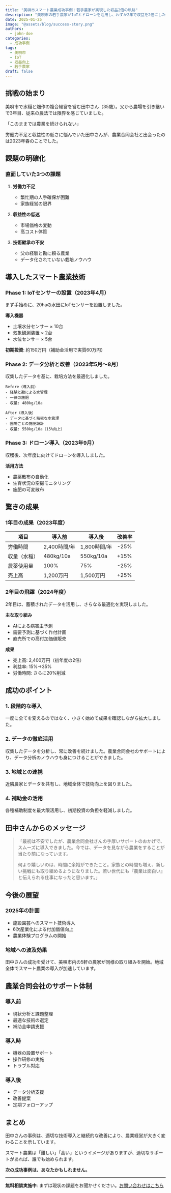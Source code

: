 ```yaml
---
title: "美唄市スマート農業成功事例：若手農家が実現した収益2倍の軌跡"
description: "美唄市の若手農家がIoTとドローンを活用し、わずか2年で収益を2倍にした成功ストーリー"
date: 2025-01-25
image: "@assets/blog/success-story.png"
authors:
  - john-doe
categories:
  - 成功事例
tags:
  - 美唄市
  - IoT
  - 収益向上
  - 若手農家
draft: false
---
```


## 挑戦の始まり

美唄市で水稲と畑作の複合経営を営む田中さん（35歳）。父から農場を引き継いで3年目、従来の農法では限界を感じていました。

「このままでは農業を続けられない」

労働力不足と収益性の低さに悩んでいた田中さんが、農業合同会社と出会ったのは2023年春のことでした。

## 課題の明確化

### 直面していた3つの課題

1. **労働力不足**
   - 繁忙期の人手確保が困難
   - 家族経営の限界

2. **収益性の低迷**
   - 市場価格の変動
   - 高コスト体質

3. **技術継承の不安**
   - 父の経験と勘に頼る農業
   - データ化されていない栽培ノウハウ

## 導入したスマート農業技術

### Phase 1: IoTセンサーの設置（2023年4月）

まず手始めに、20haの水田にIoTセンサーを設置しました。

**導入機器**
- 土壌水分センサー × 10台
- 気象観測装置 × 2台
- 水位センサー × 5台

**初期投資**: 約150万円（補助金活用で実質60万円）

### Phase 2: データ分析と改善（2023年5月〜8月）

収集したデータを基に、栽培方法を最適化しました。

```
Before（導入前）
- 経験と勘による水管理
- 一律の施肥
- 収量: 480kg/10a

After（導入後）
- データに基づく精密な水管理
- 圃場ごとの施肥設計
- 収量: 550kg/10a（15%向上）
```

### Phase 3: ドローン導入（2023年9月）

収穫後、次年度に向けてドローンを導入しました。

**活用方法**
- 農薬散布の自動化
- 生育状況の空撮モニタリング
- 施肥の可変散布

## 驚きの成果

### 1年目の成果（2023年度）

| 項目 | 導入前 | 導入後 | 改善率 |
|------|--------|--------|--------|
| 労働時間 | 2,400時間/年 | 1,800時間/年 | -25% |
| 収量（水稲） | 480kg/10a | 550kg/10a | +15% |
| 農薬使用量 | 100% | 75% | -25% |
| 売上高 | 1,200万円 | 1,500万円 | +25% |

### 2年目の飛躍（2024年度）

2年目は、蓄積されたデータを活用し、さらなる最適化を実現しました。

**主な取り組み**
- AIによる病害虫予測
- 需要予測に基づく作付計画
- 直売所での高付加価値販売

**成果**
- 売上高: 2,400万円（初年度の2倍）
- 利益率: 15%→35%
- 労働時間: さらに20%削減

## 成功のポイント

### 1. 段階的な導入
一度に全てを変えるのではなく、小さく始めて成果を確認しながら拡大しました。

### 2. データの徹底活用
収集したデータを分析し、常に改善を続けました。農業合同会社のサポートにより、データ分析のノウハウも身につけることができました。

### 3. 地域との連携
近隣農家とデータを共有し、地域全体で技術向上を図りました。

### 4. 補助金の活用
各種補助制度を最大限活用し、初期投資の負担を軽減しました。

## 田中さんからのメッセージ

> 「最初は不安でしたが、農業合同会社さんの手厚いサポートのおかげで、スムーズに導入できました。今では、データを見ながら農業をすることが当たり前になっています。
> 
> 何より嬉しいのは、時間に余裕ができたこと。家族との時間も増え、新しい挑戦にも取り組めるようになりました。若い世代にも『農業は面白い』と伝えられる仕事になったと思います。」

## 今後の展望

### 2025年の計画
- 施設園芸へのスマート技術導入
- 6次産業化による付加価値向上
- 農業体験プログラムの開始

### 地域への波及効果
田中さんの成功を受けて、美唄市内の5軒の農家が同様の取り組みを開始。地域全体でスマート農業の導入が加速しています。

## 農業合同会社のサポート体制

### 導入前
- 現状分析と課題整理
- 最適な技術の選定
- 補助金申請支援

### 導入時
- 機器の設置サポート
- 操作研修の実施
- トラブル対応

### 導入後
- データ分析支援
- 改善提案
- 定期フォローアップ

## まとめ

田中さんの事例は、適切な技術導入と継続的な改善により、農業経営が大きく変わることを示しています。

スマート農業は「難しい」「高い」というイメージがありますが、適切なサポートがあれば、誰でも始められます。

**次の成功事例は、あなたかもしれません。**

---

**無料相談実施中**: まずは現状の課題をお聞かせください。[お問い合わせはこちら](/web/contact/)
